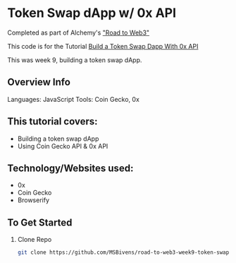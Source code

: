 # Token Swap dApp w/ 0x API

Completed as part of Alchemy's ["Road to Web3"](https://www.youtube.com/playlist?list=PLMj8NvODurfEYLsuiClgikZBGDfhwdcXF)

This code is for the Tutorial [Build a Token Swap Dapp With 0x API](https://www.youtube.com/watch?v=tVvZ1ivp4X0)

This was week 9, building a token swap dApp.

## Overview Info

Languages: JavaScript
Tools: Coin Gecko, 0x

## This tutorial covers:

- Building a token swap dApp
- Using Coin Gecko API & 0x API

## Technology/Websites used:

- 0x
- Coin Gecko
- Browserify

## To Get Started

1. Clone Repo
   ```sh
   git clone https://github.com/MSBivens/road-to-web3-week9-token-swap-0x
   ```
